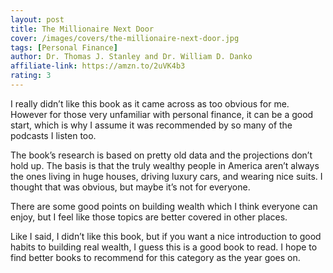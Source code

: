 ```yaml
---
layout: post
title: The Millionaire Next Door
cover: /images/covers/the-millionaire-next-door.jpg
tags: [Personal Finance]
author: Dr. Thomas J. Stanley and Dr. William D. Danko
affiliate-link: https://amzn.to/2uVK4b3
rating: 3
---
```


I really didn’t like this book as it came across as too obvious for me. However for those very unfamiliar with personal finance, it can be a good start, which is why I assume it was recommended by so many of the podcasts I listen too.

The book’s research is based on pretty old data and the projections don’t hold up. The basis is that the truly wealthy people in America aren’t always the ones living in huge houses, driving luxury cars, and wearing nice suits. I thought that was obvious, but maybe it’s not for everyone.

There are some good points on building wealth which I think everyone can enjoy, but I feel like those topics are better covered in other places.

Like I said, I didn’t like this book, but if you want a nice introduction to good habits to building real wealth, I guess this is a good book to read. I hope to find better books to recommend for this category as the year goes on.